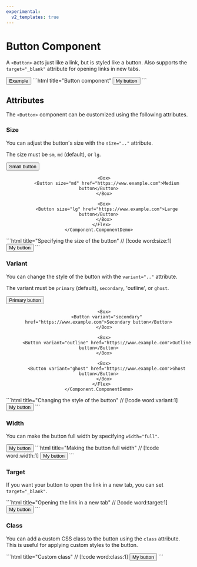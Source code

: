 ```yaml
---
experimental:
  v2_templates: true
---
```


# Button Component

A `<Button>` acts just like a link, but is styled like a button. Also supports the `target="_blank"` attribute for opening links in new tabs.

<Tabs>
  <Tab title="Preview">
    <Component.ComponentDemo>
      <Flex pad="2">
        <Button href="https://www.example.com">Example</Button>
      </Flex>
    </Component.ComponentDemo>
  </Tab>
  <Tab title="Code">
    ```html title="Button component"
    <Button href="https://www.example.com">My button</Button>
    ```
  </Tab>
</Tabs>

## Attributes

The `<Button>` component can be customized using the following attributes.

### Size

You can adjust the button's size with the `size=".."` attribute. 

The size must be `sm`, `md` (default), or `lg`.


<Tabs>
  <Tab title="Preview">
    <Component.ComponentDemo>
      <Flex pad="2" gap="3" justify="between" align="center">
        <Box>
          <Button size="sm" href="https://www.example.com">Small button</Button>
        </Box>

        <Box>
          <Button size="md" href="https://www.example.com">Medium button</Button>
        </Box>

        <Box>
          <Button size="lg" href="https://www.example.com">Large button</Button>
        </Box>
      </Flex>
    </Component.ComponentDemo>
  </Tab>
  <Tab title="Code">
    ```html title="Specifying the size of the button"
    // [!code word:size:1]
    <Button size="lg" href="/">My button</Button>
    ```
  </Tab>
</Tabs>

### Variant

You can change the style of the button with the `variant=".."` attribute.

The variant must be `primary` (default), `secondary`, 'outline', or `ghost`.

<Tabs>
  <Tab title="Preview">
    <Component.ComponentDemo>
      <Flex pad="2" gap="2" align="center" justify="between">
        <Box>
          <Button variant="primary" href="https://www.example.com">Primary button</Button>
        </Box>

        <Box>
          <Button variant="secondary" href="https://www.example.com">Secondary button</Button>
        </Box>

        <Box>
          <Button variant="outline" href="https://www.example.com">Outline button</Button>
        </Box>

        <Box>
          <Button variant="ghost" href="https://www.example.com">Ghost button</Button>
        </Box>
      </Flex>
    </Component.ComponentDemo>
  </Tab>
  <Tab title="Code">
    ```html title="Changing the style of the button"
    // [!code word:variant:1]
    <Button variant="secondary" href="/">My button</Button>
    ```
  </Tab>
</Tabs>


### Width

You can make the button full width by specifying `width="full"`.

<Tabs>
  <Tab title="Preview">
    <Component.ComponentDemo>
      <Flex pad="2">
        <Button width="full" size="lg" href="https://www.example.com">My button</Button>
      </Flex>
    </Component.ComponentDemo>
  </Tab>
  <Tab title="Code">
    ```html title="Making the button full width"
    // [!code word:width:1]
    <Button width="full" href="/">My button</Button>
    ```
  </Tab>
</Tabs>

### Target

If you want your button to open the link in a new tab, you can set `target="_blank"`.

<Tabs>
  <Tab title="Code">
  ```html title="Opening the link in a new tab"
  // [!code word:target:1]
  <Button target="_blank" href="/">My button</Button>
  ```
  </Tab>
</Tabs>

### Class

You can add a custom CSS class to the button using the `class` attribute. This is useful for applying custom styles to the button.

<Tabs>
  <Tab title="Code">
    ```html title="Custom class"
    // [!code word:class:1]
    <Button class="my-custom-css">My button</Button>
    ```
  </Tab>
</Tabs>
